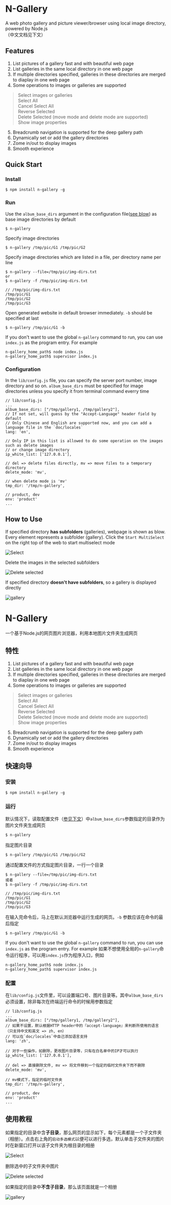 # N-Gallery

A web photo gallery and picture viewer/browser using local image directory, powered by Node.js  
（中文文档见下文）

## Features
1. List pictures of a gallery fast and with beautiful web page
2. List galleries in the same local directory in one web page
3. If multiple directories specified, galleries in these directories are merged to diaplay in one web page
4. Some operations to images or galleries are supported
 >Select images or galleries  
 Select All  
 Cancel Select All  
 Reverse Selected  
 Delete Selected (move mode and delete mode are supported)   
 Show image properties  
5. Breadcrumb navigation is supported for the deep gallery path
6. Dynamically set or add the gallery directories
7. Zome in/out to display images
8. Smooth experience



## Quick Start 
### Install
```
$ npm install n-gallery -g
```

### Run
Use the `album_base_dirs` argument in the configuration file([see blow](#Configuration)) as base image directories by default
```
$ n-gallery
```
Specify image directories
```
$ n-gallery /tmp/pic/G1 /tmp/pic/G2
```
Specify image directories which are listed in a file, per directory name per line
```
$ n-gallery --file=/tmp/pic/img-dirs.txt
or
$ n-gallery -f /tmp/pic/img-dirs.txt

// /tmp/pic/img-dirs.txt
/tmp/pic/G1
/tmp/pic/G2
/tmp/pic/G3
```

Open generated website in default browser immediately. `-b` should be specified at last
```
$ n-gallery /tmp/pic/G1 -b
```

If you don't want to use the global `n-gallery` command to run, you can use `index.js` as the program entry. For example
```
n-gallery_home_path$ node index.js
n-gallery_home_path$ supervisor index.js
```

### Configuration
In the `lib/config.js` file, you can specify the server port number, image directory and so on. `album_base_dirs` must be specified for image directories unless you specify it from terminal command everry time
```
// lib/config.js
...
album_base_dirs: ["/tmp/gallery1, /tmp/gallery2"],
// If not set, will guess by the "Accept-Language" header field by default
// Only Chinese and English are supported now, and you can add a language file in the `doc/locales`
lang: 'en',
  
// Only IP in this list is allowed to do some operation on the images such as delete images
// or change image directory
ip_white_list: ['127.0.0.1'],

// del => delete files directly, mv => move files to a temporary directory 
delete_mode: 'mv',
  
// when delete mode is 'mv'
tmp_dir: '/tmp/n-gallery', 
  
// product, dev
env: 'product'
...
```

## How to Use
If specified directory **has subfolders** (galleries), webpage is shown as blow. Every element represents a subfolder (gallery). Click the `Start MultiSelect` on the right top of the web to start multiselect mode    

![Select](http://ww1.sinaimg.cn/mw690/6313f233tw1ee6id820sxj21hc0pln7g.jpg)

Delete the images in the selected subfolders

![Delete selected](http://ww4.sinaimg.cn/mw690/6313f233tw1ee6id0z65wj20vi0h1775.jpg)

If specified directory **doesn't have subfolders**, so a gallery is displayed directly  

![gallery](http://ww3.sinaimg.cn/mw690/6313f233tw1ee6icxly0wj21hc0plq8p.jpg)


# N-Gallery

一个基于Node.js的网页图片浏览器，利用本地图片文件夹生成网页

## 特性
1. List pictures of a gallery fast and with beautiful web page
2. List galleries in the same local directory in one web page
3. If multiple directories specified, galleries in these directories are merged to diaplay in one web page
4. Some operations to images or galleries are supported
 >Select images or galleries  
 Select All  
 Cancel Select All  
 Reverse Selected  
 Delete Selected  (move mode and delete mode are supported)   
 Show image properties  
5. Breadcrumb navigation is supported for the deep gallery path
6. Dynamically set or add the gallery directories
7. Zome in/out to display images
8. Smooth experience

## 快速向导 
### 安装
```
$ npm install n-gallery -g
```

### 运行
默认情况下，读取配置文件（[参见下文](#配置)）中`album_base_dirs`参数指定的目录作为图片文件夹生成网页
```
$ n-gallery
```
指定图片目录
```
$ n-gallery /tmp/pic/G1 /tmp/pic/G2
```
通过配置文件的方式指定图片目录，一行一个目录
```
$ n-gallery --file=/tmp/pic/img-dirs.txt
或者
$ n-gallery -f /tmp/pic/img-dirs.txt

// /tmp/pic/img-dirs.txt
/tmp/pic/G1
/tmp/pic/G2
/tmp/pic/G3
```

在输入完命令后，马上在默认浏览器中运行生成的网页。`-b` 参数应该在命令的最后指定
```
$ n-gallery /tmp/pic/G1 -b
```

If you don't want to use the global `n-gallery` command to run, you can use `index.js` as the program entry. For example
如果不想使用全局的`n-gallery`命令运行程序，可以用`index.js`作为程序入口，例如
```
n-gallery_home_path$ node index.js
n-gallery_home_path$ supervisor index.js
```

### 配置
在`lib/config.js`文件里，可以设置端口号、图片目录等。其中`album_base_dirs`必须设置，除非每次在终端运行命令的时候用参数指定
```
// lib/config.js
...
album_base_dirs: ["/tmp/gallery1, /tmp/gallery2"],
// 如果不设置，默认根据HTTP header中的『accept-language』来判断所使用的语言（只支持中文和英文 => zh, en）
// 可以在`doc/locales`中自己添加语言支持
lang: 'zh',
  
// 对于一些操作，如删除，更改图片目录等，只有在白名单中的IP才可以执行
ip_white_list: ['127.0.0.1'],

// del => 直接删除文件, mv => 将文件移到一个指定的临时文件夹下而不删除 
delete_mode: 'mv',
  
// mv模式下，指定的临时文件夹
tmp_dir: '/tmp/n-gallery', 
  
// product, dev
env: 'product'
...
```

## 使用教程
如果指定的目录中含**子目录**，那么网页的显示如下，每个元素都是一个子文件夹（相册）。点击右上角的`启动多选模式`以便可以进行多选，默认单击子文件夹的图片时在新窗口打开以该子文件夹为根目录的相册

![Select](http://ww1.sinaimg.cn/mw690/6313f233tw1ee6id820sxj21hc0pln7g.jpg)

删除选中的子文件夹中图片

![Delete selected](http://ww4.sinaimg.cn/mw690/6313f233tw1ee6id0z65wj20vi0h1775.jpg)

如果指定的目录中**不含子目录**，那么该页面就是一个相册   

![gallery](http://ww3.sinaimg.cn/mw690/6313f233tw1ee6icxly0wj21hc0plq8p.jpg)
